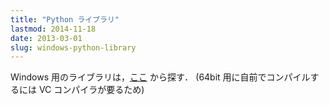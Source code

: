 ```yaml
---
title: "Python ライブラリ"
lastmod: 2014-11-18
date: 2013-03-01
slug: windows-python-library
---
```

Windows 用のライブラリは，[ここ](http://www.lfd.uci.edu/~gohlke/pythonlibs/) から探す．
 (64bit 用に自前でコンパイルするには VC コンパイラが要るため)
